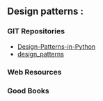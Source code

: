Design patterns :
---------------------------


### GIT Repositories

* [Design-Patterns-in-Python](https://github.com/gennad/Design-Patterns-in-Python)
* [design_patterns](http://sourcemaking.com/design_patterns)


### Web Resources


### Good Books





